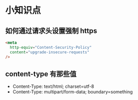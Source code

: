 # 小知识点

## 如何通过请求头设置强制 https

```html
<meta
  http-equiv="Content-Security-Policy"
  content="upgrade-insecure-requests"
/>
```

## content-type 有那些值

- Content-Type: text/html; charset=utf-8
- Content-Type: multipart/form-data; boundary=something
